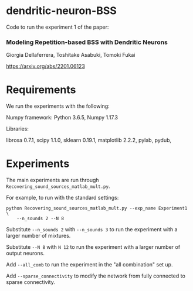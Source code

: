 # dendritic-neuron-BSS
Code to run the experiment 1 of the paper:
### Modeling Repetition-based BSS with Dendritic Neurons

Giorgia Dellaferrera, Toshitake Asabuki, Tomoki Fukai

https://arxiv.org/abs/2201.06123


# Requirements
We run the experiments with the following:

Numpy framework: Python 3.6.5, Numpy 1.17.3

Libraries: 

librosa 0.7.1, scipy 1.1.0, sklearn 0.19.1, matplotlib 2.2.2, pylab, pydub, 

# Experiments  
The main experiments are run through `Recovering_sound_sources_matlab_mult.py`. 

For example, to run with the standard settings:
```
python Recovering_sound_sources_matlab_mult.py --exp_name Experiment1 \
    --n_sounds 2 --N 8 
``` 

Substitute `--n_sounds 2` with `--n_sounds 3` to run the experiment with a larger number of mixtures. 

Substitute `--N 8` with `N 12` to run the experiment with a larger number of output neurons. 

Add `--all_comb` to run the experiment in the "all combination" set up. 

Add `--sparse_connectivity` to modify the network from fully connected to sparse connectivity. 


